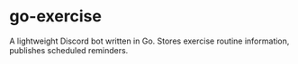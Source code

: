 # go-exercise
A lightweight Discord bot written in Go. Stores exercise routine information, publishes scheduled reminders.
